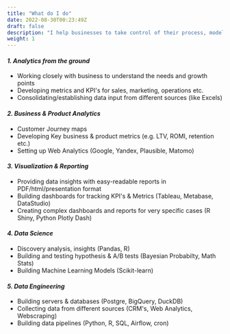 ```yaml
---
title: "What do I do"
date: 2022-08-30T00:23:49Z
draft: false
description: "I help businesses to take control of their process, model their growth, and make better, data-driven decision. This includes:"
weight: 1
---
```


#### *1. Analytics from the ground*
+ Working closely with business to understand the needs and growth points
+ Developing metrics and KPI's for sales, marketing, operations etc.
+ Consolidating/establishing data input from different sources (like Excels)
    
#### *2. Business & Product Analytics*
+ Customer Journey maps
+ Developing Key business & product metrics (e.g. LTV, ROMI, retention etc.)
+ Setting up Web Analytics (Google, Yandex, Plausible, Matomo)

#### *3. Visualization & Reporting*
+ Providing data insights with easy-readable reports in PDF/html/presentation format
+ Building dashboards for tracking KPI's & Metrics (Tableau, Metabase, DataStudio)
+ Creating complex dashboards and reports for very specific cases (R Shiny, Python Plotly Dash)

#### *4. Data Science*
+ Discovery analysis, insights (Pandas, R)
+ Building and testing hypothesis & A/B tests (Bayesian Probabilty, Math Stats)
+ Building Machine Learning Models (Scikit-learn)

#### *5. Data Engineering*
+ Building servers & databases (Postgre, BigQuery, DuckDB)
+ Collecting data from different sources (CRM's, Web Analytics, Webscraping)
+ Building data pipelines (Python, R, SQL, Airflow, cron)




